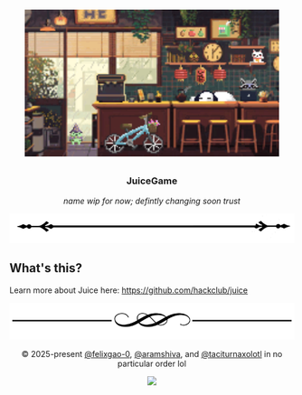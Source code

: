 <h3 align="center">
    <img src="https://raw.githubusercontent.com/felixgao-0/juiceGame/main/.github/images/background.gif" width="450" alt="juice gif"/><br/>
    <img src="https://raw.githubusercontent.com/taciturnaxolotl/carriage/master/.github/images/transparent.png" height="45" width="0px"/>
    <span>JuiceGame</span>
    <img src="https://raw.githubusercontent.com/taciturnaxolotl/carriage/master/.github/images/transparent.png" height="30" width="0px"/>
</h3>

<p align="center">
    <i>name wip for now; defintly changing soon trust</i>
</p>

<p align="center">
	<img src="https://raw.githubusercontent.com/taciturnaxolotl/carriage/master/.github/images/line-break-thin.svg" />
</p>

## What's this?

Learn more about Juice here: https://github.com/hackclub/juice

<p align="center">
	<img src="https://raw.githubusercontent.com/taciturnaxolotl/carriage/master/.github/images/line-break.svg" />
</p>

<p align="center">
    &copy 2025-present <a href="https://github.com/felixgao-0">@felixgao-0</a>, <a href="https://github.com/aramshiva">@aramshiva</a>, and <a href="https://github.com/taciturnaxolotl">@taciturnaxolotl</a> in no particular order lol
</p>

<p align="center">
	<a href="https://github.com/felixgao-0/juiceGame/blob/main/LICENSE.md"><img src="https://img.shields.io/static/v1.svg?style=for-the-badge&label=License&message=MIT&logoColor=d9e0ee&colorA=363a4f&colorB=b7bdf8"/></a>
</p>
